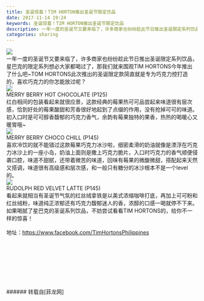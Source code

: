 ```yaml
---
title: 圣诞惊喜！TIM HORTON推出圣诞节限定饮品
date: 2017-11-14 19:24
keywords: 圣诞惊喜！TIM HORTON推出圣诞节限定饮品
description: 一年一度的圣诞节又要来临了，许多商家也纷纷趁此节日推出圣诞限定系列饮品，星巴克的限定系列想必大家都喝过了，那我们就来围观TIM HORTONS今年推出了什么吧~TOM HORTONS此次推出的圣诞限定款简直就是专为巧克力控打造的，喜欢巧克力的你怎能放过呢？MERRY BERRY HOT CHOCOLATE (P125)红白相间的包装看起来就很应景，这款经典的莓果热可可品尝起来味道很有层次感，恰到好处的莓果酸甜和芳香很好地起到了点缀的作用，没有抢掉可可的味道。初入口时是可可醇香馥郁的巧克力香气，余韵有莓果独特的果香，热热的喝暖心又暖胃哦~MERRY BERRY CHOCO CHILL (P145)喜欢冷饮的就不能错过这款莓果巧克力冰沙啦，细密柔滑的奶油就像是漂浮在巧克力冰沙上的一座小岛，奶油上面则是撒上巧克力脆片，入口时巧克力的香气顺便侵袭口腔，味道不甜腻，还带着微苦的味道，回味有莓果的微酸微甜，搭配起来天然又搭调，味道很有高级感和层次感，和一般只有糖分的冰沙根本不是一个level的。RUDOLPH RED VELVET LATTE (P145)看起来就相当有圣诞节气氛的红丝绒拿铁是以美式浓缩咖啡打底，再加上可可粉和红丝绒粉，味道纯正浓郁还有巧克力馥郁迷人的香，浓醇的口感一喝就停不下来。如果喝腻了星巴克的圣诞系列饮品，不妨尝试看看TIM HORTONS的，给你不一样的惊喜！地址：https://www.facebook.com/TimHortonsPhilippines
categories: sharing
---
```

<td class="t_f" id="postmessage_978797">


<img aid="676814" data-cf-modified-df7fc578363192504bd79ced-="" file="data/attachment/forum/201711/14/192144i3311tzx2t2g52dn.png.thumb.jpg" id="aimg_676814" inpost="1" onclick="" onmouseover="" src="http://www.flw.ph/data/attachment/forum/201711/14/192144i3311tzx2t2g52dn.png" style="cursor:pointer" zoomfile="data/attachment/forum/201711/14/192144i3311tzx2t2g52dn.png"/>


<br/>
一年一度的圣诞节又要来临了，许多商家也纷纷趁此节日推出圣诞限定系列饮品，星巴克的限定系列想必大家都喝过了，那我们就来围观TIM HORTONS今年推出了什么吧~TOM HORTONS此次推出的圣诞限定款简直就是专为巧克力控打造的，喜欢巧克力的你怎能放过呢？<br/>

<img aid="676815" data-cf-modified-df7fc578363192504bd79ced-="" file="data/attachment/forum/201711/14/192337thm1g0t1t20c41tv.jpg.thumb.jpg" id="aimg_676815" inpost="1" onclick="" onmouseover="" src="http://www.flw.ph/data/attachment/forum/201711/14/192337thm1g0t1t20c41tv.jpg" style="cursor:pointer" zoomfile="data/attachment/forum/201711/14/192337thm1g0t1t20c41tv.jpg"/>


<br/>
MERRY BERRY HOT CHOCOLATE (P125)<br/>
红白相间的包装看起来就很应景，这款经典的莓果热可可品尝起来味道很有层次感，恰到好处的莓果酸甜和芳香很好地起到了点缀的作用，没有抢掉可可的味道。初入口时是可可醇香馥郁的巧克力香气，余韵有莓果独特的果香，热热的喝暖心又暖胃哦~<br/>

<img aid="676817" data-cf-modified-df7fc578363192504bd79ced-="" file="data/attachment/forum/201711/14/192422icbwowsrstwkwzvh.jpg.thumb.jpg" id="aimg_676817" inpost="1" onclick="" onmouseover="" src="http://www.flw.ph/data/attachment/forum/201711/14/192422icbwowsrstwkwzvh.jpg" style="cursor:pointer" zoomfile="data/attachment/forum/201711/14/192422icbwowsrstwkwzvh.jpg"/>


<br/>
MERRY BERRY CHOCO CHILL (P145)<br/>
喜欢冷饮的就不能错过这款莓果巧克力冰沙啦，细密柔滑的奶油就像是漂浮在巧克力冰沙上的一座小岛，奶油上面则是撒上巧克力脆片，入口时巧克力的香气顺便侵袭口腔，味道不甜腻，还带着微苦的味道，回味有莓果的微酸微甜，搭配起来天然又搭调，味道很有高级感和层次感，和一般只有糖分的冰沙根本不是一个level的。<br/>

<img aid="676816" data-cf-modified-df7fc578363192504bd79ced-="" file="data/attachment/forum/201711/14/192402lzd77ssb6ggjjjb5.jpg.thumb.jpg" id="aimg_676816" inpost="1" onclick="" onmouseover="" src="http://www.flw.ph/data/attachment/forum/201711/14/192402lzd77ssb6ggjjjb5.jpg" style="cursor:pointer" zoomfile="data/attachment/forum/201711/14/192402lzd77ssb6ggjjjb5.jpg"/>


<br/>
RUDOLPH RED VELVET LATTE (P145)<br/>
看起来就相当有圣诞节气氛的红丝绒拿铁是以美式浓缩咖啡打底，再加上可可粉和红丝绒粉，味道纯正浓郁还有巧克力馥郁迷人的香，浓醇的口感一喝就停不下来。如果喝腻了星巴克的圣诞系列饮品，不妨尝试看看TIM HORTONS的，给你不一样的惊喜！<br/>
<br/>
地址：<a href="https://www.facebook.com/TimHortonsPhilippines" target="_blank">https://www.facebook.com/TimHortonsPhilippines</a><br/>
<br/>
<br/>
<br/>
<br/>
<br/>
<br/>
<br/>
<br/>
</td>
###### 转载自[菲龙网]